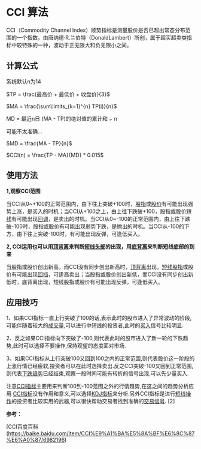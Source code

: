 # CCI 算法

CCI（Commodity Channel lndex）顺势指标是测量股价是否已超出常态分布范围的一个指数。由唐纳德·R.兰伯特（DonaldLambert）所创，属于超买超卖类指标中较特殊的一种，波动于正无限大和负无限小之间。

## 计算公式

系统默认n为14



$TP = \frac{最高价 + 最低价 + 收盘价}{3}$



$MA = \frac{\sum\limits_{k=1}^{n} TP(i)}{n}$



MD = 最近n日 (MA - TP)的绝对值的累计和 ÷ n

可能不太准确...

$MD = \frac{MA - TP}{n}​$



$CCI(n) = \frac{TP - MA}{MD} * 0.015$



## 使用方法

**1,观察CCI范围**

当CCI从0~+100的正常范围内，由下往上突破+100时，[股指](https://baike.baidu.com/item/%E8%82%A1%E6%8C%87)或[股价](https://baike.baidu.com/item/%E8%82%A1%E4%BB%B7)有可能出现强势上涨，是买入的时机；当CCI从+100之上，由上往下跌破+100，股指或股价[短线](https://baike.baidu.com/item/%E7%9F%AD%E7%BA%BF)有可能出现[回调](https://baike.baidu.com/item/%E5%9B%9E%E8%B0%83/9837525)，是卖出的时机。当CCI从0~-100的正常范围内，由上往下跌破-100时，股指或股价有可能出现弱势下跌，是抛出的时机。当CCI从-100的下方，由下往上突破-100时，有可能出现反弹，可逢低买入。

**2, CCI运用也可以用[顶背离](https://baike.baidu.com/item/%E9%A1%B6%E8%83%8C%E7%A6%BB)来判断[短线头部](https://baike.baidu.com/item/%E7%9F%AD%E7%BA%BF%E5%A4%B4%E9%83%A8)的出现，用[底背离](https://baike.baidu.com/item/%E5%BA%95%E8%83%8C%E7%A6%BB)来判断短线底部的到来**

当股指或股价创出新高，而CCI没有同步创出新高时，[顶背离](https://baike.baidu.com/item/%E9%A1%B6%E8%83%8C%E7%A6%BB)出现，[短线](https://baike.baidu.com/item/%E7%9F%AD%E7%BA%BF)[股指](https://baike.baidu.com/item/%E8%82%A1%E6%8C%87/3342555)或股价有可能出现[回挡](https://baike.baidu.com/item/%E5%9B%9E%E6%8C%A1)，可逢高卖出；当股指或股价创出新低，而CCI没有同步创出新低时，底背离出现，短线股指或股价有可能出现反弹，可逢低买入。



## 应用技巧

1、如果CCI指标一直上行突破了100的话,表示此时的股市进入了异常波动的阶段,可能伴随着较大的[成交量](https://baike.baidu.com/item/%E6%88%90%E4%BA%A4%E9%87%8F),可以进行中短线的投资者,此时的[买入](https://baike.baidu.com/item/%E4%B9%B0%E5%85%A5)信号比较明显.

2、反之如果CCI指标向下突破了-100,则代表此时的股市进入了新一轮的下跌趋势,此时可以选择不要操作,保持观望的态度面对市场.

3、如果CCI指标从上行突破100又回到100之内的正常范围,则代表股价这一阶段的上涨行情已经疲软,投资者可以在此时选择卖出.反之CCI突破-100又回到正常范围,则代表[下跌趋势](https://baike.baidu.com/item/%E4%B8%8B%E8%B7%8C%E8%B6%8B%E5%8A%BF)已经结束,观察一段时间可能有转折的信号出现,可以先少量买入.

注意[CCI指标](https://baike.baidu.com/item/CCI%E6%8C%87%E6%A0%87)主要用来判断100到-100范围之外的行情趋势,在这之间的趋势分析应用 [CCI指标](https://baike.baidu.com/item/CCI%E6%8C%87%E6%A0%87)没有作用和意义,可以选择[KDJ指标](https://baike.baidu.com/item/KDJ%E6%8C%87%E6%A0%87)来分析.另外CCI指标是进行[短线操作](https://baike.baidu.com/item/%E7%9F%AD%E7%BA%BF%E6%93%8D%E4%BD%9C)的投资者比较实用的武器,可以很快帮助交易者找到准确的[交易信号](https://baike.baidu.com/item/%E4%BA%A4%E6%98%93%E4%BF%A1%E5%8F%B7). [2] 




**参考：**

[CCI百度百科(https://baike.baidu.com/item/CCI%E9%A1%BA%E5%8A%BF%E6%8C%87%E6%A0%87/6982196)
